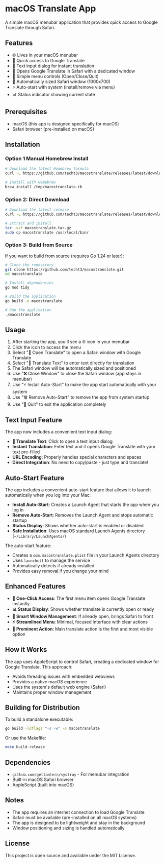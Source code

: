 # macOS Translate App

A simple macOS menubar application that provides quick access to Google Translate through Safari.

## Features

- 🌐 Lives in your macOS menubar
- 🚀 Quick access to Google Translate
- 📝 Text input dialog for instant translation
- 🦊 Opens Google Translate in Safari with a dedicated window
- 🎯 Simple menu controls (Open/Close/Quit)
- 📱 Automatically sized Safari window (1000x700)
- ⚡ Auto-start with system (install/remove via menu)
- 📊 Status indicator showing current state

## Prerequisites

- macOS (this app is designed specifically for macOS)
- Safari browser (pre-installed on macOS)

## Installation


### Option 1 Manual Homebrew Install

```bash
# Download the latest Homebrew formula
curl -L https://github.com/techt3/macostranslate/releases/latest/download/macostranslate.rb -o /tmp/macostranslate.rb

# Install with Homebrew
brew install /tmp/macostranslate.rb
```

### Option 2: Direct Download

```bash
# Download the latest release
curl -L https://github.com/techt3/macostranslate/releases/latest/download/macostranslate-*.tar.gz -o macostranslate.tar.gz

# Extract and install
tar -xzf macostranslate.tar.gz
sudo cp macostranslate /usr/local/bin/
```

### Option 3: Build from Source

If you want to build from source (requires Go 1.24 or later):

```bash
# Clone the repository
git clone https://github.com/techt3/macostranslate.git
cd macostranslate

# Install dependencies
go mod tidy

# Build the application
go build -o macostranslate

# Run the application
./macostranslate
```

## Usage

1. After starting the app, you'll see a 🌐 icon in your menubar
2. Click the icon to access the menu
3. Select "🚀 Open Translate" to open a Safari window with Google Translate
4. Select "📝 Translate Text" to enter text directly for translation
5. The Safari window will be automatically sized and positioned
6. Use "❌ Close Window" to close the Safari window (app stays in menubar)
7. Use "⚡ Install Auto-Start" to make the app start automatically with your system
8. Use "🗑️ Remove Auto-Start" to remove the app from system startup
9. Use "🛑 Quit" to exit the application completely

## Text Input Feature

The app now includes a convenient text input dialog:

- **📝 Translate Text**: Click to open a text input dialog
- **Instant Translation**: Enter text and it opens Google Translate with your text pre-filled
- **URL Encoding**: Properly handles special characters and spaces
- **Direct Integration**: No need to copy/paste - just type and translate!

## Auto-Start Feature

The app includes a convenient auto-start feature that allows it to launch automatically when you log into your Mac:

- **Install Auto-Start**: Creates a Launch Agent that starts the app when you log in
- **Remove Auto-Start**: Removes the Launch Agent and stops automatic startup
- **Status Display**: Shows whether auto-start is enabled or disabled
- **Safe Installation**: Uses macOS standard Launch Agents directory (`~/Library/LaunchAgents/`)

The auto-start feature:
- Creates a `com.macostranslate.plist` file in your Launch Agents directory
- Uses `launchctl` to manage the service
- Automatically detects if already installed
- Provides easy removal if you change your mind

## Enhanced Features

- **🚀 One-Click Access**: The first menu item opens Google Translate instantly
- **📊 Status Display**: Shows whether translate is currently open or ready
- **🔄 Smart Window Management**: If already open, brings Safari to front
- **⚡ Streamlined Menu**: Minimal, focused interface with clear actions
- **🎯 Prominent Action**: Main translate action is the first and most visible option

## How it Works

The app uses AppleScript to control Safari, creating a dedicated window for Google Translate. This approach:
- Avoids threading issues with embedded webviews
- Provides a native macOS experience
- Uses the system's default web engine (Safari)
- Maintains proper window management

## Building for Distribution

To build a standalone executable:

```bash
go build -ldflags "-s -w" -o macostranslate
```

Or use the Makefile:

```bash
make build-release
```

## Dependencies

- `github.com/getlantern/systray` - For menubar integration
- Built-in macOS Safari browser
- AppleScript (built into macOS)

## Notes

- The app requires an internet connection to load Google Translate
- Safari must be available (pre-installed on all macOS systems)
- The app is designed to be lightweight and stay in the background
- Window positioning and sizing is handled automatically

## License

This project is open source and available under the MIT License.
